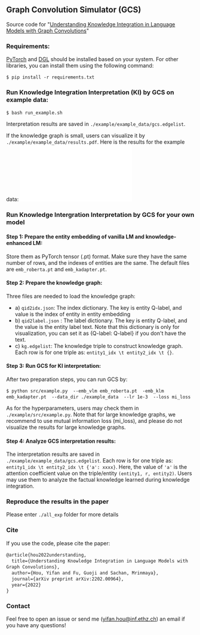 ## Graph Convolution Simulator (GCS)

Source code for "[Understanding Knowledge Integration in Language Models with Graph Convolutions](https://arxiv.org/abs/2202.00964)"

### Requirements:

[PyTorch](https://pytorch.org/get-started/locally/) and [DGL](https://www.dgl.ai/pages/start.html) should be installed based on your system. For other libraries, you can install them using the following command:

    $ pip install -r requirements.txt

### Run Knowledge Integration Interpretation (KI) by GCS on example data:

    $ bash run_example.sh

Interpretation results are saved in `./example/example_data/gcs.edgelist`. 

If the knowledge graph is small, users can visualize it by `./example/example_data/results.pdf`. Here is the results for the example data:
![image](./example/example_data/results.pdf)

### Run Knowledge Intergration Interpretation by GCS for your own model

#### Step 1: Prepare the entity embedding of vanilla LM and knowledge-enhanced LM:
Store them as PyTorch tensor (.pt) format. Make sure they have the same number of rows, and the indexes of entities are the same. The default files are `emb_roberta.pt` and `emb_kadapter.pt`.

#### Step 2: Prepare the knowledge graph:
Three files are needed to load the knowledge graph:

* a) `qid2idx.json`: The index dictionary. The key is entity Q-label, and value is the index of entity in entity embedding
* b) `qid2label.json` : The label dictionary. The key is entity Q-label, and the value is the entity label text. Note that this dictionary is only for visualization, you can set it as {Q-label: Q-label} if you don't have the text.
* c) `kg.edgelist`: The knowledge triple to construct knowledge graph. Each row is for one triple as: `entity1_idx \t entity2_idx \t {}`.

#### Step 3: Run GCS for KI interpretation:
After two preparation steps, you can run GCS by:

    $ python src/example.py  --emb_vlm emb_roberta.pt  -emb_klm emb_kadapter.pt  --data_dir ./example_data  --lr 1e-3  --loss mi_loss

As for the hyperparameters, users may check them in `./example/src/example.py`. Note that for large knowledge graphs, we recommend to use mutual information loss (mi_loss), and please do not visualize the results for large knowledge graphs.

#### Step 4: Analyze GCS interpretation results:
The interpretation results are saved in `./example/example_data/gcs.edgelist`. Each row is for one triple as: `entity1_idx \t entity2_idx \t {'a': xxxx}`. Here, the value of `'a'` is the attention coefficient value on the triple/entity `(entity1, r, entity2)`. Users may use them to analyze the factual knowledge learned during knowledge integration.

### Reproduce the results in the paper
Please enter `./all_exp` folder for more details


### Cite

If you use the code, please cite the paper:

```
@article{hou2022understanding,
  title={Understanding Knowledge Integration in Language Models with Graph Convolutions},
  author={Hou, Yifan and Fu, Guoji and Sachan, Mrinmaya},
  journal={arXiv preprint arXiv:2202.00964},
  year={2022}
}
```

### Contact

Feel free to open an issue or send me (yifan.hou@inf.ethz.ch) an email if you have any questions!
